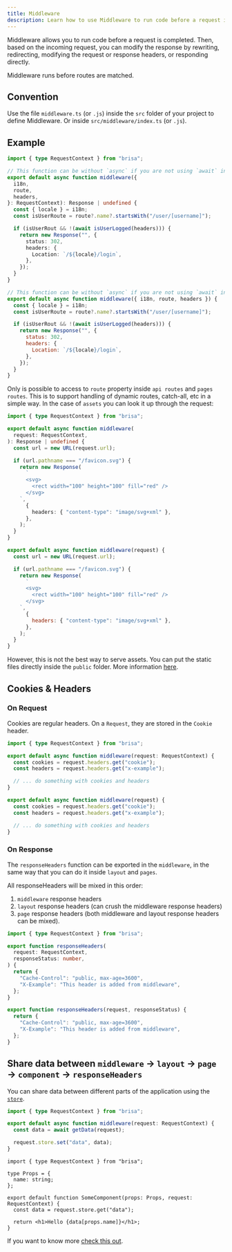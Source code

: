 ```yaml
---
title: Middleware
description: Learn how to use Middleware to run code before a request is completed.
---
```


Middleware allows you to run code before a request is completed. Then, based on the incoming request, you can modify the response by rewriting, redirecting, modifying the request or response headers, or responding directly.

Middleware runs before routes are matched.

## Convention

Use the file `middleware.ts` (or `.js`) inside the `src` folder of your project to define Middleware. Or inside `src/middleware/index.ts` (or `.js`).

## Example

```ts filename="middleware.ts" switcher
import { type RequestContext } from "brisa";

// This function can be without `async` if you are not using `await` inside
export default async function middleware({
  i18n,
  route,
  headers,
}: RequestContext): Response | undefined {
  const { locale } = i18n;
  const isUserRoute = route?.name?.startsWith("/user/[username]");

  if (isUserRout && !(await isUserLogged(headers))) {
    return new Response("", {
      status: 302,
      headers: {
        Location: `/${locale}/login`,
      },
    });
  }
}
```

```js filename="middleware.js" switcher
// This function can be without `async` if you are not using `await` inside
export default async function middleware({ i18n, route, headers }) {
  const { locale } = i18n;
  const isUserRoute = route?.name?.startsWith("/user/[username]");

  if (isUserRout && !(await isUserLogged(headers))) {
    return new Response("", {
      status: 302,
      headers: {
        Location: `/${locale}/login`,
      },
    });
  }
}
```

Only is possible to access to `route` property inside `api routes` and `pages routes`. This is to support handling of dynamic routes, catch-all, etc in a simple way. In the case of `assets` you can look it up through the request:

```ts filename="middleware.ts" switcher
import { type RequestContext } from "brisa";

export default async function middleware(
  request: RequestContext,
): Response | undefined {
  const url = new URL(request.url);

  if (url.pathname === "/favicon.svg") {
    return new Response(
      `
      <svg>
        <rect width="100" height="100" fill="red" />
      </svg>
    `,
      {
        headers: { "content-type": "image/svg+xml" },
      },
    );
  }
}
```

```js filename="middleware.js" switcher
export default async function middleware(request) {
  const url = new URL(request.url);

  if (url.pathname === "/favicon.svg") {
    return new Response(
      `
      <svg>
        <rect width="100" height="100" fill="red" />
      </svg>
    `,
      {
        headers: { "content-type": "image/svg+xml" },
      },
    );
  }
}
```

However, this is not the best way to serve assets. You can put the static files directly inside the `public` folder. More information [here](/building-your-application/optimizing/static-assets).

## Cookies & Headers

### On Request

Cookies are regular headers. On a `Request`, they are stored in the `Cookie` header.

```ts filename="middleware.ts" switcher
import { type RequestContext } from "brisa";

export default async function middleware(request: RequestContext) {
  const cookies = request.headers.get("cookie");
  const headers = request.headers.get("x-example");

  // ... do something with cookies and headers
}
```

```js filename="middleware.js" switcher
export default async function middleware(request) {
  const cookies = request.headers.get("cookie");
  const headers = request.headers.get("x-example");

  // ... do something with cookies and headers
}
```

### On Response

The `responseHeaders` function can be exported in the `middleware`, in the same way that you can do it inside `layout` and `pages`.

All responseHeaders will be mixed in this order:

1. `middleware` response headers
2. `layout` response headers (can crush the middleware response headers)
3. `page` response headers (both middleware and layout response headers can be mixed).

```ts filename="middleware.ts" switcher
import { type RequestContext } from "brisa";

export function responseHeaders(
  request: RequestContext,
  responseStatus: number,
) {
  return {
    "Cache-Control": "public, max-age=3600",
    "X-Example": "This header is added from middleware",
  };
}
```

```js filename="middleware.js" switcher
export function responseHeaders(request, responseStatus) {
  return {
    "Cache-Control": "public, max-age=3600",
    "X-Example": "This header is added from middleware",
  };
}
```

## Share data between `middleware` → `layout` → `page` → `component` → `responseHeaders`

You can share data between different parts of the application using the [`store`](/docs/building-your-application/data-fetching/request-context#store).

```ts filename="middleware.ts" switcher
import { type RequestContext } from "brisa";

export default async function middleware(request: RequestContext) {
  const data = await getData(request);

  request.store.set("data", data);
}
```

```tsx filename="components/some-component.tsx" switcher
import { type RequestContext } from "brisa";

type Props = {
  name: string;
};

export default function SomeComponent(props: Props, request: RequestContext) {
  const data = request.store.get("data");

  return <h1>Hello {data[props.name]}</h1>;
}
```

If you want to know more [check this out](/docs/building-your-application/data-fetching/request-context#store).
